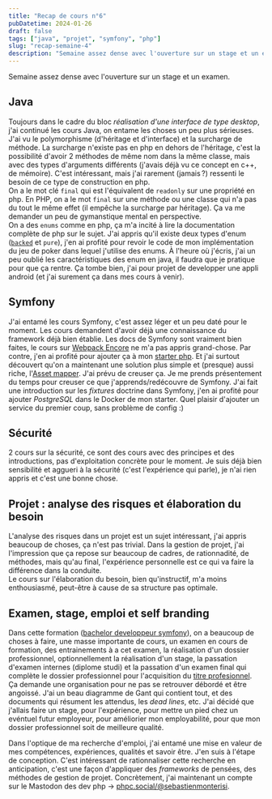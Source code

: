 ```yaml
---
title: "Recap de cours n°6"
pubDatetime: 2024-01-26
draft: false
tags: ["java", "projet", "symfony", "php"]
slug: "recap-semaine-4"
description: "Semaine assez dense avec l'ouverture sur un stage et un examen."
---
```


Semaine assez dense avec l'ouverture sur un stage et un examen.

<!--more-->

## Java

Toujours dans le cadre du bloc _réalisation d'une interface de type desktop_, j'ai continué les cours Java, on entame les choses un peu plus sérieuses.  
J'ai vu le polymorphisme (d'héritage et d'interface) et la surcharge de méthode. La surcharge n'existe pas en php en dehors de l'héritage, c'est la possibilité d'avoir 2 méthodes de même nom dans la même classe, mais avec des types d'arguments différents (j'avais déjà vu ce concept en c++, de mémoire). C'est intéressant, mais j'ai rarement (jamais ?) ressenti le besoin de ce type de construction en php.  
On a le mot clé `final` qui est l'équivalent de `readonly` sur une propriété en php. En PHP, on a le mot `final` sur une méthode ou une classe qui n'a pas du tout le même effet (il empêche la surcharge par héritage). Ça va me demander un peu de gymanstique mental en perspective.  
On a des `enums` comme en php, ça m'a incité à lire la documentation complète de php sur le sujet. J'ai appris qu'il existe deux types d'enum ([`backed`](https://www.php.net/manual/en/language.enumerations.backed.php) et `pure`), j'en ai profité pour revoir le code de mon implémentation du jeu de poker dans lequel j'utilise des enums. À l'heure où j'écris, j'ai un peu oublié les caractéristiques des enum en java, il faudra que je pratique pour que ça rentre. Ça tombe bien, j'ai pour projet de developper une appli android (et j'ai surement ça dans mes cours à venir).

## Symfony

J'ai entamé les cours Symfony, c'est assez léger et un peu daté pour le moment. Les cours demandent d'avoir déjà une connaissance du framework déjà bien établie. Les docs de Symfony sont vraiment bien faites, le cours sur [Webpack Encore](https://symfony.com/doc/current/frontend/encore/index.html) ne m'a pas appris grand-chose. Par contre, j'en ai profité pour ajouter ça à mon [starter php](https://github.com/SebSept/php-starter). Et j'ai surtout découvert qu'on a maintenant une solution plus simple et (presque) aussi riche, l'[Asset mapper](https://symfony.com/doc/current/frontend.html#assetmapper-recommended). J'ai prévu de creuser ça. Je me prends présentement du temps pour creuser ce que j'apprends/redécouvre de Symfony. J'ai fait une introduction sur les _fixtures_ doctrine dans Symfony, j'en ai profité pour ajouter _PostgreSQL_ dans le Docker de mon starter. Quel plaisir d'ajouter un service du premier coup, sans problème de config :)

## Sécurité

2 cours sur la sécurité, ce sont des cours avec des principes et des introductions, pas d'exploitation concrète pour le moment. Je suis déjà bien sensibilité et aggueri à la sécurité (c'est l'expérience qui parle), je n'ai rien appris et c'est une bonne chose.

## Projet : analyse des risques et élaboration du besoin

L'analyse des risques dans un projet est un sujet intéressant, j'ai appris beaucoup de choses, ça n'est pas trivial. Dans la gestion de projet, j'ai l'impression que ça repose sur beaucoup de cadres, de rationnadité, de méthodes, mais qu'au final, l'expérience personnelle est ce qui va faire la différence dans la conduite.  
Le cours sur l'élaboration du besoin, bien qu'instructif, m'a moins enthousiasmé, peut-être à cause de sa structure pas optimale.

## Examen, stage, emploi et self branding

Dans cette formation ([bachelor developpeur symfony](https://www.studi.com/fr/formation/developpement/bachelor-developpeur-phpsymfony)), on a beaucoup de choses à faire, une masse importante de cours, un examen en cours de formation, des entrainements à a cet examen, la réalisation d'un dossier professionnel, optionnellement la réalisation d'un stage, la passation d'examen internes (diplome studi) et la passation d'un examen final qui complète le dossier professionnel pour l'acquisition du [titre profesionnel](https://www.francecompetences.fr/recherche/rncp/37873/).  
Ça demande une organisation pour ne pas se retrouver débordé et être angoissé. J'ai un beau diagramme de Gant qui contient tout, et des documents qui résument les attendus, les _dead lines_, etc.
J'ai décidé que j'allais faire un stage, pour l'expérience, pour mettre un pied chez un evéntuel futur employeur, pour améliorier mon employabilité, pour que mon dossier professionnel soit de meilleure qualité.

Dans l'optique de ma recherche d'emploi, j'ai entamé une mise en valeur de mes compétences, expériences, qualités et savoir être. J'en suis à l'étape de conception. C'est intéressant de rationnaliser cette recherche en anticipation, c'est une façon d'appliquer des _frameworks_ de pensées, des méthodes de gestion de projet.
Concrètement, j'ai maintenant un compte sur le Mastodon des dev php → [phpc.social/@sebastienmonterisi](https://phpc.social/@sebastienmonterisi).
